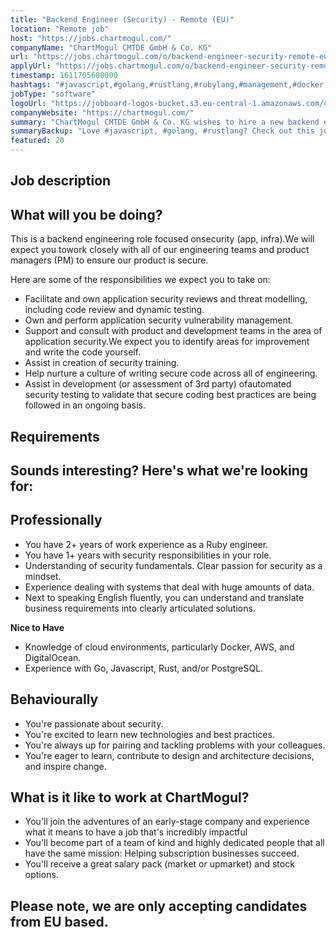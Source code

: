 ```yaml
---
title: "Backend Engineer (Security) - Remote (EU)"
location: "Remote job"
host: "https://jobs.chartmogul.com/"
companyName: "ChartMogul CMTDE GmbH & Co. KG"
url: "https://jobs.chartmogul.com/o/backend-engineer-security-remote-eu"
applyUrl: "https://jobs.chartmogul.com/o/backend-engineer-security-remote-eu/c/new"
timestamp: 1611705600000
hashtags: "#javascript,#golang,#rustlang,#rubylang,#management,#docker,#aws,#marketing,#ui/ux,#postgresql"
jobType: "software"
logoUrl: "https://jobboard-logos-bucket.s3.eu-central-1.amazonaws.com/chartmogul-cmtde-gmbh-co-kg"
companyWebsite: "https://chartmogul.com/"
summary: "ChartMogul CMTDE GmbH & Co. KG wishes to hire a new backend engineer. If you have 2+ years of work experience as a Ruby engineer, consider applying."
summaryBackup: "Love #javascript, #golang, #rustlang? Check out this job post!"
featured: 20
---
```


## Job description

## What will you be doing?

This is a backend engineering role focused onsecurity (app, infra).We will expect you towork closely with all of our engineering teams and product managers (PM) to ensure our product is secure.

Here are some of the responsibilities we expect you to take on:

*   Facilitate and own application security reviews and threat modelling, including code review and dynamic testing.
*   Own and perform application security vulnerability management.
*   Support and consult with product and development teams in the area of application security.We expect you to identify areas for improvement and write the code yourself.
*   Assist in creation of security training.
*   Help nurture a culture of writing secure code across all of engineering.
*   Assist in development (or assessment of 3rd party) ofautomated security testing to validate that secure coding best practices are being followed in an ongoing basis.

## Requirements

## Sounds interesting? Here's what we're looking for:

## Professionally

*   You have 2+ years of work experience as a Ruby engineer.
*   You have 1+ years with security responsibilities in your role.
*   Understanding of security fundamentals. Clear passion for security as a mindset.
*   Experience dealing with systems that deal with huge amounts of data.
*   Next to speaking English fluently, you can understand and translate business requirements into clearly articulated solutions.

**Nice to Have**

*   Knowledge of cloud environments, particularly Docker, AWS, and DigitalOcean.
*   Experience with Go, Javascript, Rust, and/or PostgreSQL.

## Behaviourally

*   You're passionate about security.
*   You're excited to learn new technologies and best practices.
*   You're always up for pairing and tackling problems with your colleagues.
*   You're eager to learn, contribute to design and architecture decisions, and inspire change.

## What is it like to work at ChartMogul?

*   You'll join the adventures of an early-stage company and experience what it means to have a job that's incredibly impactful
*   You'll become part of a team of kind and highly dedicated people that all have the same mission: Helping subscription businesses succeed.
*   You'll receive a great salary pack (market or upmarket) and stock options.

## Please note, we are only accepting candidates from EU based.
